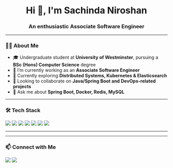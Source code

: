 <h1 align="center">Hi 👋, I'm Sachinda Niroshan</h1>
<h3 align="center">An enthusiastic Associate Software Engineer</h3>

---

### 👨‍💻 About Me

- 🎓 Undergraduate student at **University of Westminster**, pursuing a **BSc (Hons) Computer Science** degree
- 🔭 I’m currently working as an **Associate Software Engineer**
- 🌱 Currently exploring **Distributed Systems, Kubernetes & Elasticsearch**
- 👯 Looking to collaborate on **Java/Spring Boot and DevOps-related projects**
- 💬 Ask me about **Spring Boot, Docker, Redis, MySQL**

---

### 🛠️ Tech Stack

<p>
  <img src="https://img.shields.io/badge/Java-ED8B00?style=for-the-badge&logo=openjdk&logoColor=white"/>
  <img src="https://img.shields.io/badge/SpringBoot-6DB33F?style=for-the-badge&logo=springboot&logoColor=white"/>
  <img src="https://img.shields.io/badge/Docker-2496ED?style=for-the-badge&logo=docker&logoColor=white"/>
  <img src="https://img.shields.io/badge/Kubernetes-326CE5?style=for-the-badge&logo=kubernetes&logoColor=white"/>
  <img src="https://img.shields.io/badge/Elasticsearch-005571?style=for-the-badge&logo=elasticsearch&logoColor=white"/>
  <img src="https://img.shields.io/badge/MySQL-4479A1?style=for-the-badge&logo=mysql&logoColor=white"/>
  <img src="https://img.shields.io/badge/Redis-DC382D?style=for-the-badge&logo=redis&logoColor=white"/>
</p>

---
---

### 📫 Connect with Me

<p>
  <a href="mailto:sachinda.nirosh@gmail.com"><img src="https://img.shields.io/badge/Gmail-D14836?style=for-the-badge&logo=gmail&logoColor=white" /></a>
   <a href="https://www.linkedin.com/in/sachinda-niroshan-45468a22b">
    <img src="https://img.shields.io/badge/LinkedIn-0077B5?style=for-the-badge&logo=linkedin&logoColor=white" />
  </a>
</p>
